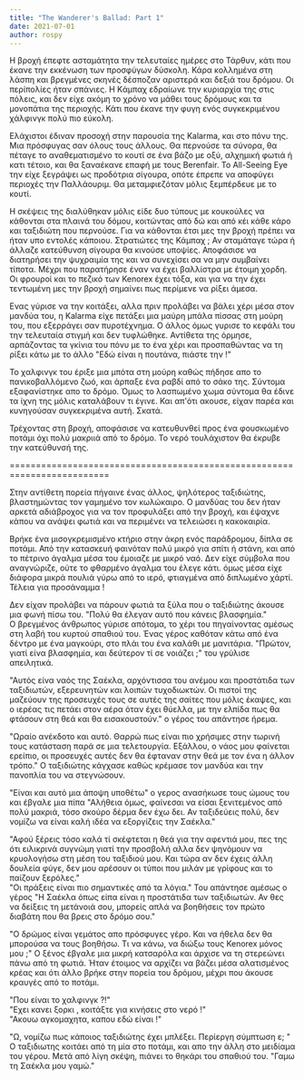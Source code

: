 ```yaml
---
title: "The Wanderer's Ballad: Part 1"
date: 2021-07-01
author: rospy
---
```


Η βροχή έπεφτε ασταμάτητα την τελευταίες ημέρες στo Τάρθυν, κάτι που έκανε
την εκκένωση των προσφύγων δύσκολη. Κάρα κολλημένα στη λάσπη και βρεγμένες
σκηνές δέσποζαν αριστερά και δεξιά του δρόμου. Οι περίπολίες ήταν σπάνιες. Η
Kάμπαχ εδραίωνε την κυριαρχία της στις πόλεις, και δεν είχε ακόμη το χρόνο να
μάθει τους δρόμους και τα μονοπάτια της περιοχής. Κάτι που έκανε την φυγη ενός
συγκεκριμένου χάλφινγκ πολύ πιο εύκολη.  

Ελάχιστοι έδιναν προσοχή στην παρουσία της Kalarma, και στο πόνυ της. Μια
πρόσφυγας σαν όλους τους άλλους. Θα περνούσε τα σύνορα, θα πέταγε το
αναθεματισμένο το κουτί σε  ένα βάζο με οξύ, αλχημική φωτιά ή κατι τέτοιο, και
θα ξαναέκανε επαφή με τους Βerenfair. Το All-Seeing Eye την είχε ξεγράψει ως
προδότρια σίγουρα, οπότε έπρεπε να αποφύγει περιοχές την Παλλάουριμ. Θα
μεταμφιεζόταν μόλις ξεμπέρδευε με το κουτί.

Η σκέψεις της διαλύθηκαν μόλις είδε δυο τύπους με κουκούλες να κάθονται στα
πλαινά του δόμου, κοιτώντας από δώ και από κέι κάθε κάρο και ταξιδιώτη που
περνούσε. Για να κάθονται έτσι μες την βροχή πρέπει να ήταν υπο εντολές
κάποιου. Στρατιώτες της Κάμπαχ ; Αν σταμάταγε τώρα ή άλλαζε κατεύθυνση σίγουρα
θα κινούσε υποψίες. Αποφάσισε να διατηρήσει την ψυχραιμία της και να συνεχίσει
σα να μην συμβαίνει τίποτα. Μέχρι που παρατήρησε έναν να έχει βαλλίστρα με
έτοιμη χορδη. Οι φρουροί και το πεζικό των Kenorex έχει τόξα, και για να την
έχει τεντωμένη μες την βροχή σημαίνει πως περίμενε να ρίξει άμεσα.  

Ενας γύρισε να την κοιτάξει, αλλα πριν προλάβει να βάλει χέρι μέσα στον μανδύα
του, η Kalarma είχε πετάξει μια μαύρη μπάλα πίσσας στη μούρη του, που
εξερράγει σαν πυροτέχνημα. Ο άλλος όμως γυρισε το κεφάλι του την τελευταία
στιγμή και δεν τυφλώθηκε. Αντίθετα της όρμησε, αρπάζοντας τα γκίνια του πόνυ
με το ένα χέρι και προσπαθώντας να τη ρίξει κάτω με το άλλο "Εδώ είναι η
πουτάνα, πιάστε την !"  

Το χαλφινγκ του έριξε μια μπότα στη μούρη καθώς πήδησε απο το πανικοβαλλόμενο
ζωό, και άρπαξε ένα ραβδί από το σάκο της. Σύντομα εξαφανίστηκε απο  το δρόμο.
Όμως το λασπωμένο χωμα σύντομα θα έδινε τα ίχνη της μόλις καταλάβουν τι έγινε.
Και απ'ότι ακουσε, είχαν παρέα και κυνηγούσαν συγκεκριμένα αυτή. Σκατά.  

Τρέχοντας στη βροχή, αποφάσισε να κατευθυνθεί προς ένα φουσκωμένο ποτάμι όχι
πολύ μακριιά από το δρόμο. Το νερό τουλάχιστον θα έκρυβε την κατεύθυνσή της.  

=========================================================================  

Στην αντίθετη πορεία πήγαινε ένας άλλος, ψηλότερος ταξιδιώτης, βλαστημώντας
τον γαμημένο τον κωλώκαιρο. Ο μανδύας του δεν ήταν αρκετά αδιάβροχος για να
τον προφυλάξει από την βροχή, και έψαχνε κάπου να ανάψει φωτιά και να
περιμένει να τελειώσει η κακοκαιρία.  

Βρήκε ένα μισογκρεμισμένο κτήριο στην άκρη ενός παράδρομου, δίπλα σε ποτάμι.
Από την κατασκευή φαινόταν πολύ μικρό για σπίτι ή στάνη, και από το πέτρινο
άγαλμα μέσα του έμοιαζε με μικρό ναό. Δεν είχε σύμβολα που αναγνώριζε, ούτε το
φθαρμένο άγαλμα του έλεγε κάτι. όμως μέσα είχε διάφορα μικρά πουλιά γύρω από
το ιερό, φτιαγμένα από διπλωμένο χάρτί. Τέλεια για προσάναμμα !  

Δεν είχαν προλάβει να πάρουν φωτιά τα ξύλα που ο ταξιδιώτης άκουσε μια φωνή
πίσω του. "Πολύ θα έλεγαν αυτό που κάνεις βλασφημία."  
Ο βρεγμένος άνθρωπος γύρισε απότομα, το χέρι του πηγαίνοντας αμέσως στη λαβή
του κυρτού σπαθιού του. Ένας γέρος καθόταν κάτω από ένα δέντρο με ένα
μαγκούρι, στο πλάι του ένα καλάθι με μανιτάρια. "Πρώτον, γιατί είνα βλασφημία,
και δεύτερον τί σε νοιάζει ;" του γρύλισε απειλητικά.  

"Αυτός είνα ναός της Σαέκλα, αρχόντισσα του ανέμου και προστάτιδα των
ταξιδιωτών, εξερευνητών και λοιπών τυχοδιωκτών. Οι πιστοί της μαζεύουν της
προσευχές τους σε αυτές της σαίτες που μόλις έκαψες, και ο ιερέας τις πετάει
στον αέρα όταν έχει θύελλα, με την ελπίδα πως θα φτάσουν στη θεά και θα
εισακουστούν." ο γέρος του απάντησε ήρεμα.  

"Ωραίο ανέκδοτο και αυτό. Θαρρώ πως είναι πιο χρήσιμες στην τωρινή τους
κατάσταση παρά σε μια τελετουργία. Εξάλλου, ο νάος μου φαίνεται ερείπιο, οι
προσευχές αυτές δεν θα έφταναν στην θεά με τον ένα η άλλον τρόπο." Ο
ταξιδιώτης κάγχασε καθώς κρέμασε τον μανδύα και την πανοπλία του να
στεγνώσουν.  

"Είναι και αυτό μια άποψη υποθέτω" ο γερος ανασήκωσε τους ώμους του και έβγαλε
μια πίπα "Αλήθεια όμως, φαίνεσαι να είσαι ξενιτεμένος από πολύ μακριά, τόσο
σκούρο δέρμα δεν έχω δει. Αν ταξιδεύεις πολύ, δεν νομίζω να είναι καλή ιδέα να
εξοργίζεις την Σαέκλα."  

"Αφού ξέρεις τόσο καλά τί σκέφτεται η θεά για την αφεντιά μου, πες της ότι
ειλικρινά συγνώμη γιατί την προσβολή αλλα δεν ψηνόμουν να κρυολογήσω στη μέση
του ταξιδιού μου. Και τώρα αν δεν έχεις άλλη δουλεία φύγε, δεν μου αρέσουν οι
τύποι που μιλάν με γρίφους και το παίζουν ξερόλες."  
"Οι πράξεις είναι πιο σημαντικές από τα λόγια." Του απάντησε αμέσως ο γέρος "Η
Σαέκλα όπως είπα είναι η προστάτιδα των ταξιδιωτών. Αν θες να δείξεις τη
μετάνοιά σου, μπορείς απλά να βοηθήσεις τον πρώτο διαβάτη που θα βρεις στο
δρόμο σου."  

"Ο δρώμος είναι γεμάτος απο πρόσφυγες γέρο. Και να ήθελα δεν θα μπορούσα να
τους βοηθήσω. Τι να κάνω, να διώξω τους Kenorex μόνος μου ;" Ο ξένος έβγαλε
μια μικρή κατσαρόλα και άρχισε να τη στερεώνει πάνω από τη φωτιά. Ήταν έτοιμος
να αρχίζει να βάζει μέσα αλατισμένος κρέας και ότι άλλο βρήκε στην πορεία του
δρόμου, μέχρι που άκουσε κραυγές από το ποτάμι.  

"Που είναι το χαλφινγκ ?!"  
"Εχει κανει ξορκι , κοιτάξτε για κινήσεις στο νερό !"  
"Ακουω αγκομαχητα, καπου εδώ είναι !"  

"Ω, νομίζω πως κάποιος ταξιδιώτης έχει μπλέξει. Περίεργη σύμπτωση ε; "  
Ο ταξιδιωτης κοιτάει από τη μία στο ποτάμι, και απο την άλλη στο μειδίαμα του
γέρου. Μετά από λίγη σκέψη, πιάνει το θηκάρι του σπαθιού του. "Γαμω τη Σαέκλα
μου γαμώ."  

